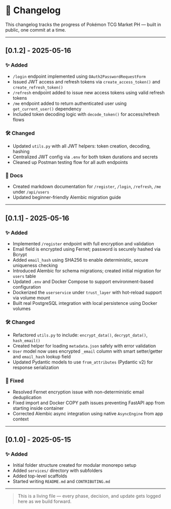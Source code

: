 # 📓 Changelog

This changelog tracks the progress of Pokémon TCG Market PH — built in public, one commit at a time.

---


## [0.1.2] - 2025-05-16

### ✨ Added
- `/login` endpoint implemented using `OAuth2PasswordRequestForm`
- Issued JWT access and refresh tokens via `create_access_token()` and `create_refresh_token()`
- `/refresh` endpoint added to issue new access tokens using valid refresh tokens
- `/me` endpoint added to return authenticated user using `get_current_user()` dependency
- Included token decoding logic with `decode_token()` for access/refresh flows

### 🛠 Changed
- Updated `utils.py` with all JWT helpers: token creation, decoding, hashing
- Centralized JWT config via `.env` for both token durations and secrets
- Cleaned up Postman testing flow for all auth endpoints

### 📄 Docs
- Created markdown documentation for `/register`, `/login`, `/refresh`, `/me` under `/api/users`
- Updated beginner-friendly Alembic migration guide

---
## [0.1.1] - 2025-05-16

### ✨ Added
- Implemented `/register` endpoint with full encryption and validation
- Email field is encrypted using Fernet; password is securely hashed via Bcrypt
- Added `email_hash` using SHA256 to enable deterministic, secure uniqueness checking
- Introduced Alembic for schema migrations; created initial migration for `users` table
- Updated `.env` and Docker Compose to support environment-based configuration
- Dockerized the `userservice` under `trust_layer` with hot-reload support via volume mount
- Built real PostgreSQL integration with local persistence using Docker volumes

### 🛠 Changed
- Refactored `utils.py` to include: `encrypt_data()`, `decrypt_data()`, `hash_email()`
- Created helper for loading `metadata.json` safely with error validation
- `User` model now uses encrypted `_email` column with smart setter/getter and `email_hash` lookup field
- Updated Pydantic models to use `from_attributes` (Pydantic v2) for response serialization

### 🐞 Fixed
- Resolved Fernet encryption issue with non-deterministic email deduplication
- Fixed import and Docker COPY path issues preventing FastAPI app from starting inside container
- Corrected Alembic async integration using native `AsyncEngine` from app context

---
## [0.1.0] - 2025-05-15

### ✨ Added
- Initial folder structure created for modular monorepo setup
- Added `services/` directory with subfolders
- Added top-level scaffolds
- Started writing `README.md` and `CONTRIBUTING.md`

---
> This is a living file — every phase, decision, and update gets logged here as we build forward.

